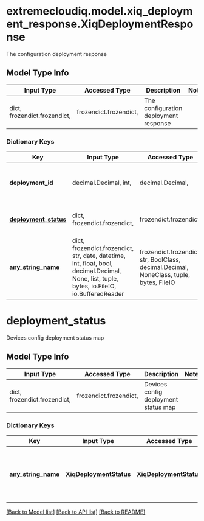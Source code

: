 # extremecloudiq.model.xiq_deployment_response.XiqDeploymentResponse

The configuration deployment response

## Model Type Info
Input Type | Accessed Type | Description | Notes
------------ | ------------- | ------------- | -------------
dict, frozendict.frozendict,  | frozendict.frozendict,  | The configuration deployment response | 

### Dictionary Keys
Key | Input Type | Accessed Type | Description | Notes
------------ | ------------- | ------------- | ------------- | -------------
**deployment_id** | decimal.Decimal, int,  | decimal.Decimal,  | The scheduled deployment ID | [optional] value must be a 64 bit integer
**[deployment_status](#deployment_status)** | dict, frozendict.frozendict,  | frozendict.frozendict,  | Devices config deployment status map  | [optional] 
**any_string_name** | dict, frozendict.frozendict, str, date, datetime, int, float, bool, decimal.Decimal, None, list, tuple, bytes, io.FileIO, io.BufferedReader | frozendict.frozendict, str, BoolClass, decimal.Decimal, NoneClass, tuple, bytes, FileIO | any string name can be used but the value must be the correct type | [optional]

# deployment_status

Devices config deployment status map 

## Model Type Info
Input Type | Accessed Type | Description | Notes
------------ | ------------- | ------------- | -------------
dict, frozendict.frozendict,  | frozendict.frozendict,  | Devices config deployment status map  | 

### Dictionary Keys
Key | Input Type | Accessed Type | Description | Notes
------------ | ------------- | ------------- | ------------- | -------------
**any_string_name** | [**XiqDeploymentStatus**](XiqDeploymentStatus.md) | [**XiqDeploymentStatus**](XiqDeploymentStatus.md) | any string name can be used but the value must be the correct type | [optional] 

[[Back to Model list]](../../README.md#documentation-for-models) [[Back to API list]](../../README.md#documentation-for-api-endpoints) [[Back to README]](../../README.md)

